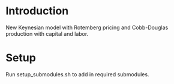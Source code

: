 # Introduction
New Keynesian model with Rotemberg pricing and Cobb-Douglas production with capital and labor.

# Setup
Run setup_submodules.sh to add in required submodules.

